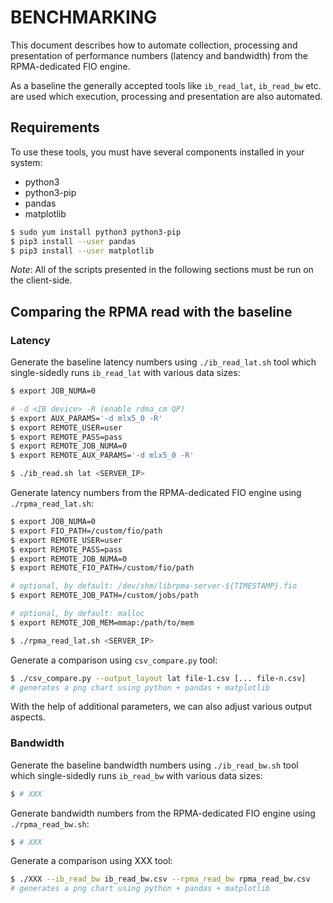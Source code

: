 # BENCHMARKING

This document describes how to automate collection, processing and presentation of performance numbers (latency and bandwidth) from the RPMA-dedicated FIO engine.

As a baseline the generally accepted tools like `ib_read_lat`, `ib_read_bw` etc. are used which execution, processing and presentation are also automated.

## Requirements

To use these tools, you must have several components installed in your system:
 - python3
 - python3-pip
 - pandas
 - matplotlib

```sh
$ sudo yum install python3 python3-pip
$ pip3 install --user pandas
$ pip3 install --user matplotlib
```

*Note*: All of the scripts presented in the following sections must be run on the client-side.

## Comparing the RPMA read with the baseline

### Latency

Generate the baseline latency numbers using `./ib_read_lat.sh` tool which single-sidedly runs `ib_read_lat` with various data sizes:

```sh
$ export JOB_NUMA=0

# -d <IB device> -R (enable rdma_cm QP)
$ export AUX_PARAMS='-d mlx5_0 -R'
$ export REMOTE_USER=user
$ export REMOTE_PASS=pass
$ export REMOTE_JOB_NUMA=0
$ export REMOTE_AUX_PARAMS='-d mlx5_0 -R'

$ ./ib_read.sh lat <SERVER_IP>
```

Generate latency numbers from the RPMA-dedicated FIO engine using `./rpma_read_lat.sh`:

```sh
$ export JOB_NUMA=0
$ export FIO_PATH=/custom/fio/path
$ export REMOTE_USER=user
$ export REMOTE_PASS=pass
$ export REMOTE_JOB_NUMA=0
$ export REMOTE_FIO_PATH=/custom/fio/path

# optional, by default: /dev/shm/librpma-server-${TIMESTAMP}.fio
$ export REMOTE_JOB_PATH=/custom/jobs/path

# optional, by default: malloc
$ export REMOTE_JOB_MEM=mmap:/path/to/mem

$ ./rpma_read_lat.sh <SERVER_IP>
```

Generate a comparison using `csv_compare.py` tool:

```sh
$ ./csv_compare.py --output_layout lat file-1.csv [... file-n.csv]
# generates a png chart using python + pandas + matplotlib
```

With the help of additional parameters, we can also adjust various output aspects.

### Bandwidth

Generate the baseline bandwidth numbers using `./ib_read_bw.sh` tool which single-sidedly runs `ib_read_bw` with various data sizes:

```sh
$ # XXX
```

Generate bandwidth numbers from the RPMA-dedicated FIO engine using `./rpma_read_bw.sh`:

```sh
$ # XXX
```

Generate a comparison using XXX tool:

```sh
$ ./XXX --ib_read_bw ib_read_bw.csv --rpma_read_bw rpma_read_bw.csv
# generates a png chart using python + pandas + matplotlib
```
